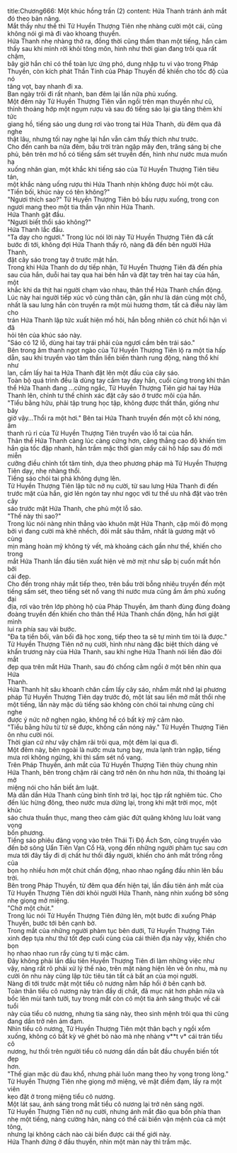 title:Chương666: Một khúc hồng trần (2)
content:
Hứa Thanh tránh ánh mắt đó theo bản năng.<br>Mắt thấy như thế thì Tử Huyền Thượng Tiên nhẹ nhàng cười một cái, cũng<br>không nói gì mà đi vào khoang thuyền.<br>Hứa Thanh nhẹ nhàng thở ra, đồng thời cũng thầm than một tiếng, hắn cảm<br>thấy sau khi mình rời khỏi tông môn, hình như thời gian đang trôi qua rất chậm,<br>bây giờ hắn chỉ có thể toàn lực ứng phó, dung nhập tu vi vào trong Pháp<br>Thuyền, còn kích phát Thần Tính của Pháp Thuyền để khiến cho tốc độ của nó<br>tăng vọt, bay nhanh đi xa.<br>Ban ngày trôi đi rất nhanh, ban đêm lại lần nữa phủ xuống.<br>Một đêm này Tử Huyền Thượng Tiên vẫn ngồi trên mạn thuyền như cũ,<br>thỉnh thoảng hớp một ngụm rượu và sau đó tiếng sáo lại gia tăng thêm khí tức<br>giang hồ, tiếng sáo ung dung rơi vào trong tai Hứa Thanh, dù đêm qua đã nghe<br>thật lâu, nhưng tối nay nghe lại hắn vẫn cảm thấy thích như trước.<br>Cho đến canh ba nửa đêm, bầu trời tràn ngập mây đen, trăng sáng bị che<br>phủ, bên trên mơ hồ có tiếng sấm sét truyền đến, hình như nước mưa muốn hạ<br>xuống nhân gian, một khắc khi tiếng sáo của Tử Huyền Thượng Tiên tiêu tán,<br>một khắc nàng uống rượu thì Hứa Thanh nhịn không được hỏi một câu.<br>"Tiền bối, khúc này có tên không?"<br>"Ngươi thích sao?" Tử Huyền Thượng Tiên bỏ bầu rượu xuống, trong con<br>ngươi mang theo một tia thần vận nhìn Hứa Thanh.<br>Hứa Thanh gật đầu.<br>"Ngươi biết thổi sáo không?"<br>Hứa Thanh lắc đầu.<br>"Ta dạy cho ngươi." Trong lúc nói lời này Tử Huyền Thượng Tiên đã cất<br>bước đi tới, không đợi Hứa Thanh thấy rõ, nàng đã đến bên người Hứa Thanh,<br>đặt cây sáo trong tay ở trước mặt hắn.<br>Trong khi Hứa Thanh do dự tiếp nhận, Tử Huyền Thượng Tiên đã đến phía<br>sau của hắn, duỗi hai tay qua hai bên hắn và đặt tay trên hai tay của hắn, một<br>khắc khi da thịt hai người chạm vào nhau, thân thể Hứa Thanh chấn động.<br>Lúc này hai người tiếp xúc vô cùng thân cận, gần như là dán cùng một chỗ,<br>nhất là sau lưng hắn còn truyền ra một mùi hương thơm, tất cả điều này làm cho<br>trán Hứa Thanh lập tức xuất hiện mồ hôi, hắn bỗng nhiên có chút hối hận vì đã<br>hỏi tên của khúc sáo này.<br>"Sáo có 12 lỗ, dùng hai tay trái phải của ngươi cầm bên trái sáo."<br>Bên trong âm thanh ngọt ngào của Tử Huyền Thượng Tiên lộ ra một tia hấp<br>dẫn, sau khi truyền vào tâm thần liền biến thành rung động, nàng thổ khí như<br>lan, cầm lấy hai ta Hứa Thanh đặt lên một đầu của cây sáo.<br>Toàn bộ quá trình đều là dùng tay cầm tay dạy hắn, cuối cùng trong khi thân<br>thể Hứa Thanh đang …cứng ngắc, Tử Huyền Thượng Tiên giơ hai tay Hứa<br>Thanh lên, chỉnh tư thế chính xác đặt cây sáo ở trước môi của hắn.<br>"Tiểu bằng hữu, phải tập trung học tập, không được thất thần, giống như bây<br>giờ vậy…Thổi ra một hơi." Bên tai Hứa Thanh truyền đến một cỗ khí nóng, âm<br>thanh rủ rỉ của Tử Huyền Thượng Tiên truyền vào lỗ tai của hắn.<br>Thân thể Hứa Thanh càng lúc càng cứng hơn, căng thẳng cao độ khiến tim<br>hắn gia tốc đập nhanh, hắn trầm mặc thời gian mấy cái hô hấp sau đó mới miễn<br>cưỡng điều chỉnh tốt tâm tính, dựa theo phương pháp mà Tử Huyền Thượng<br>Tiên dạy, nhẹ nhàng thổi.<br>Tiếng sáo chói tai phá không dựng lên.<br>Tử Huyền Thượng Tiên lập tức nở nụ cười, từ sau lưng Hứa Thanh đi đến<br>trước mặt của hắn, giơ lên ngón tay như ngọc với tư thế ưu nhã đặt vào trên cây<br>sáo trước mặt Hứa Thanh, che phủ một lỗ sáo.<br>"Thế này thì sao?"<br>Trong lúc nói nàng nhìn thẳng vào khuôn mặt Hứa Thanh, cặp môi đỏ mọng<br>bởi vì đang cười mà khẽ nhếch, đôi mắt sâu thẳm, nhất là gương mặt vô cùng<br>mịn màng hoàn mỹ không tỳ vết, mà khoảng cách gần như thế, khiến cho trong<br>mắt Hứa Thanh lần đầu tiên xuất hiện vẻ mờ mịt như sắp bị cuốn mất hồn bởi<br>cái đẹp.<br>Cho đến trong nháy mắt tiếp theo, trên bầu trời bỗng nhiêu truyền đến một<br>tiếng sấm sét, theo tiếng sét nổ vang thì nước mưa cũng ầm ầm phủ xuống đại<br>địa, rơi vào trên lớp phòng hộ của Pháp Thuyền, âm thanh đùng đùng đoàng<br>đoàng truyền đến khiến cho thân thể Hứa Thanh chấn động, hắn hơi giật mình<br>lui ra phía sau vài bước.<br>"Đa tạ tiền bối, vãn bối đã học xong, tiếp theo ta sẽ tự mình tìm tòi là được."<br>Tử Huyền Thượng Tiên nở nụ cười, hình như nàng đặc biệt thích dáng vẻ<br>khẩn trương này của Hứa Thanh, sau khi nghe Hứa Thanh nói liền đảo đôi mắt<br>đẹp qua trên mắt Hứa Thanh, sau đó chống cằm ngồi ở một bên nhìn qua Hứa<br>Thanh.<br>Hứa Thanh hít sâu khoanh chân cầm lấy cây sáo, nhắm mắt nhớ lại phương<br>pháp Tử Huyền Thượng Tiên dạy trước đó, một lát sau liền mở mắt thổi nhẹ<br>một tiếng, lần này mặc dù tiếng sáo không còn chói tai nhưng cũng chỉ nghe<br>được ý nức nở nghẹn ngào, không hề có bất kỳ mỹ cảm nào.<br>"Tiểu bằng hữu từ từ sẽ được, không cần nóng nảy." Tử Huyền Thượng Tiên<br>ôn nhu cười nói.<br>Thời gian cứ như vậy chậm rãi trôi qua, một đêm lại qua đi.<br>Một đêm này, bên ngoài là nước mưa tung bay, mưa lạnh tràn ngập, tiếng<br>mưa rơi không ngừng, khi thì sấm sét nổ vang.<br>Trên Pháp Thuyền, ánh mắt của Tử Huyền Thượng Tiên thủy chung nhìn<br>Hứa Thanh, bên trong chậm rãi càng trở nên ôn nhu hơn nữa, thi thoảng lại mở<br>miệng nói cho hắn biết âm luật.<br>Mà dần dần Hứa Thanh cũng bình tĩnh trở lại, học tập rất nghiêm túc. Cho<br>đến lúc hừng đông, theo nước mưa dừng lại, trong khi mặt trời mọc, một khúc<br>sáo chưa thuần thục, mang theo cảm giác đứt quãng không lưu loát vang vọng<br>bốn phương.<br>Tiếng sáo phiêu đãng vọng vào trên Thái Ti Độ Ách Sơn, cũng truyền vào<br>đến bờ sông Uẩn Tiên Vạn Cổ Hà, vọng đến những người phàm tục sau cơn<br>mưa tới đây tẩy đi dị chất hư thối đầy người, khiến cho ánh mắt trống rỗng của<br>bọn họ nhiều hơn một chút chấn động, nhao nhao ngẩng đầu nhìn lên bầu trời.<br>Bên trong Pháp Thuyền, từ đêm qua đến hiện tại, lần đầu tiên ánh mắt của<br>Tử Huyền Thượng Tiên dời khỏi người Hứa Thanh, nàng nhìn xuống bờ sông<br>nhẹ giọng mở miệng.<br>"Chờ một chút."<br>Trong lúc nói Tử Huyền Thượng Tiên đứng lên, một bước đi xuống Pháp<br>Thuyền, bước tới bên cạnh bờ.<br>Trong mắt của những người phàm tục bên dưới, Tử Huyền Thượng Tiên<br>xinh đẹp tựa như thứ tốt đẹp cuối cùng của cái thiên địa này vậy, khiến cho bọn<br>họ nhao nhao run rẩy cùng tự ti mặc cảm.<br>Đây không phải lần đầu tiên Huyền Thượng Tiên đi làm những việc như<br>vậy, nàng rất rõ phải xử lý thế nào, trên mặt nàng hiện lên vẻ ôn nhu, mà nụ<br>cười ôn nhu này cũng lập tức tiêu tán tất cả bất an của mọi người.<br>Nàng đi tới trước mặt một tiểu cô nương nằm hấp hối ở bên cạnh bờ.<br>Toàn thân tiểu cô nương này tràn đầy dị chất, đã mục nát hơn phân nửa và<br>bốc lên mùi tanh tưởi, tuy trong mắt còn có một tia ánh sáng thuộc về cái tuổi<br>này của tiểu cô nương, nhưng tia sáng này, theo sinh mệnh trôi qua thì cũng<br>đang dần trở nên ảm đạm.<br>Nhìn tiểu cô nương, Tử Huyền Thượng Tiên một thân bạch y ngồi xổm<br>xuống, không có bất kỳ vẻ ghét bỏ nào mà nhẹ nhàng v**t v* cái trán tiểu cô<br>nương, hư thối trên người tiểu cô nương dần dần bắt đầu chuyển biến tốt đẹp<br>hơn.<br>"Thế gian mặc dù đau khổ, nhưng phải luôn mang theo hy vọng trong lòng."<br>Tử Huyền Thượng Tiên nhẹ giọng mở miệng, vẻ mặt điềm đạm, lấy ra một viên<br>kẹo đặt ở trong miệng tiểu cô nương.<br>Một lát sau, ánh sáng trong mắt tiểu cô nương lại trở nên sáng ngời.<br>Tử Huyền Thượng Tiên nở nụ cười, nhưng ánh mắt đảo qua bốn phía than<br>nhẹ một tiếng, nàng cường hãn, nàng có thể cải biến vận mệnh của cả một tông,<br>nhưng lại không cách nào cải biến được cái thế giới này.<br>Hứa Thanh đứng ở đầu thuyền, nhìn một màn này thì trầm mặc.